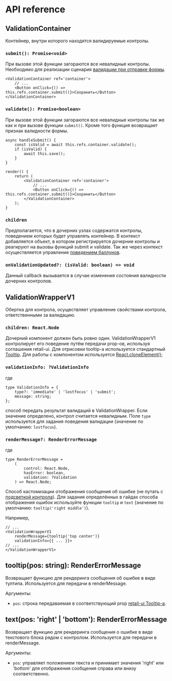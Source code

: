 # API reference

## ValidationContainer

Контейнер, внутри которого находятся валидируемые контролы.

### `submit(): Promise<void>`

При вызове этой функции загораются все невалидные контролы. Необходимо для реализации
сценария [валидации при отправке формы](https://guides.kontur.ru/principles/validation/#07).

    <ValidationContainer ref='container'>
        // ...
        <Button onClick={() => this.refs.container.submit()}>Сохранить</Button>
    </ValidationContainer>

### `validate(): Promise<boolean>`

При вызове этой функции загораются все невалидные контролы так же как и при вызове
функции `submit()`. Кроме того функция возвращает признак валидности формы.

    async handleSubmit() {
        const isValid = await this.refs.container.validate();
        if (isValid) {
            await this.save();
        }
    }

    render() {
        return (
            <ValidationContainer ref='container'>
                // ...
                <Button onClick={() => this.refs.container.submit()}>Сохранить</Button>
            </ValidationContainer>
        );
    }

### `children`

Предполагается, что в дочерних узлах содержатся контролы, поведением
которых будет управлять контейнер. В контекст добавляется объект,
в котором регистрируется дочерние контролы и реагируют на вызовы функций submit
и validate. Так же через контекст осуществляется
управление [поведением баллунов](https://guides.kontur.ru/principles/validation/#16).

### `onValidationUpdated?: (isValid: boolean) => void`

Данный callback вызывается в случае изменения состояния валидности дочерних контролов.

## ValidationWrapperV1

Обертка для контрола, осуществляет управление свойствами контрола, ответственными за
валидацию.

### `children: React.Node`

Дочерний компонент должен быть ровно один. ValidationWrapperV1 контролирует его поведение путём передачи
prop-ов, используя соглашения retail-ui. Для отрисовки tooltip-а используется стандартный
[Tooltip](http://tech.skbkontur.ru/react-ui/#/components/Tooltip). Для работы с компонентом используется
[React.cloneElement()](https://facebook.github.io/react/docs/react-api.html#cloneelement);

### `validationInfo: ?ValidationInfo`

где

    type ValidationInfo = {
        type?: 'immediate' | 'lostfocus' | 'submit';
        message: string;
    };

способ передать результат валидаций в ValidationWrapper. Если значение определено, контрол считается
невалидным. Поле `type` используется для задания поведения валидации (значение по умолчанию: `lostfocus`).

### `renderMessage?: RenderErrorMessage`

где

    type RenderErrorMessage =
        (
            control: React.Node,
            hasError: boolean,
            validation: ?Validation
        ) => React.Node;

Способ кастомизации отображения сообщения об ошибке (не путать с
[подсветкой контрола](https://guides.kontur.ru/principles/validation/#13)).
Для задания определённых в гайдах способа отображения ошибок используйте функции `tooltip` и `text`
(значение по умолчанию: `tooltip('right middle')`).

Например,

    // ...
    <ValidationWrapperV1
        renderMessage={tooltip('top center')}
        validationInfo={{ ... }}>
    // ...
    </ValidationWrapperV1>

## tooltip(pos: string): RenderErrorMessage

Возвращает функцию для рендеринга сообщения об ошибке в виде тултипа. Используется для передачи в renderMessage.

Аргументы:

- `pos`: строка передаваемая в соответствующий prop [retail-ui Tooltip-а](http://tech.skbkontur.ru/react-ui/#/components/Tooltip).

## text(pos: 'right' | 'bottom'): RenderErrorMessage

Возвращает функцию для рендеринга сообщения о ошибке в виде текстового блока рядом с контролом.
Используется для передачи в renderMessage.

Аргументы:

- `pos`: управляет положением текста и принимает значения 'right' или 'bottom' для отображения сообщения справа или внизу соответственно.
